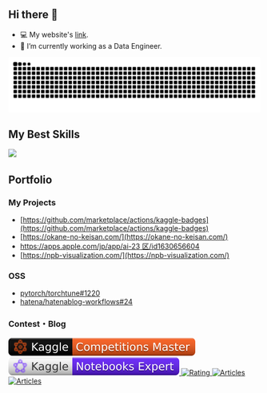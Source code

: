 ## Hi there 👋

- 💻 My website's [link](https://spider-man-tm.github.io/).
- 🔭 I’m currently working as a Data Engineer.

<!-- <strong>Profile views counter：</strong>&emsp;![Visitor Count](https://profile-counter.glitch.me/spider-man-tm/count.svg) -->
<!-- ![](profile-3d-contrib/profile-gitblock.svg) -->

<picture>
  <source media="(prefers-color-scheme: dark)" srcset="https://raw.githubusercontent.com/spider-man-tm/spider-man-tm/snake-game/github-contribution-grid-snake-dark.svg">
  <source media="(prefers-color-scheme: light)" srcset="https://raw.githubusercontent.com/spider-man-tm/spider-man-tm/snake-game/github-contribution-grid-snake.svg">
  <img alt="github contribution grid snake animation" src="https://raw.githubusercontent.com/spider-man-tm/spider-man-tm/snake-game/github-contribution-grid-snake.svg">
</picture>

<!-- [![trophy](https://github-profile-trophy.vercel.app/?username=spider-man-tm)](https://github.com/ryo-ma/github-profile-trophy)

<a href="https://github.com/anuraghazra/github-readme-stats">
  <img align="left" src="https://github-readme-stats.vercel.app/api?username=spider-man-tm&theme=buefy&count_private=true&show_icons=true" />
</a>
<a href="https://github.com/anuraghazra/github-readme-stats">
  <img align="left" src="https://github-readme-stats.vercel.app/api/top-langs/?username=spider-man-tm&theme=buefy" />
</a> -->

<br />

## My Best Skills

<!-- https://github.com/tandpfun/skill-icons#readme -->
<img src="https://skillicons.dev/icons?i=aws,gcp,github,githubactions,terraform,docker,elasticsearch,py,pytorch,js,npm,vscode&theme=light" />

<br />

## Portfolio

### My Projects

- [https://github.com/marketplace/actions/kaggle-badges](https://github.com/marketplace/actions/kaggle-badges)
- [https://okane-no-keisan.com/](https://okane-no-keisan.com/)
- [https://apps.apple.com/jp/app/ai-23 区/id1630656604](https://apps.apple.com/jp/app/ai-23区/id1630656604)
- [https://npb-visualization.com/](https://npb-visualization.com/)

### OSS

- [pytorch/torchtune#1220](https://github.com/pytorch/torchtune/pull/1220)
- [hatena/hatenablog-workflows#24](https://github.com/hatena/hatenablog-workflows/pull/24)

### Contest・Blog

<div>
  <a href="https://www.kaggle.com/spidermandance">
    <img src="./kaggle-badges/CompetitionsRank/plastic-black.svg" alt="KaggleCompetitionRank" />
  </a>
  <a href="https://www.kaggle.com/spidermandance">
    <img src="./kaggle-badges/NotebooksRank/plastic-white.svg" alt="KaggleNotebooksRank" />
  </a>
  <a href="https://atcoder.jp/users/Spiderman_?contestType=algo">
    <img src="https://badgen.org/img/atcoder/Spiderman_/rating/algorithm?style=plastic" alt="Rating" />
  </a>
  <a href="https://github.com/spider-man-tm/blog-zenn">
    <img src="https://badgen.org/img/zenn/takayoshi/articles?style=plastic" alt="Articles" />
  </a>
  <a href="https://github.com/spider-man-tm/blog-qiita">
    <img src="https://badgen.org/img/qiita/Takayoshi_Makabe/articles?style=plastic" alt="Articles" />
  </a>
</div>

<br />

<!-- <div>
  <a href="https://www.kaggle.com/spidermandance">
    <img src="./kaggle-plates/Competitions/white.svg" alt="KaggleCompetitionRank" />
  </a>
  <a href="https://www.kaggle.com/spidermandance">
    <img src="./kaggle-plates/Datasets/white.svg" alt="KaggleDatasetsRank" />
  </a>
  <a href="https://www.kaggle.com/spidermandance">
    <img src="./kaggle-plates/Notebooks/white.svg" alt="KaggleNotebooksRank" />
  </a>
  <a href="https://www.kaggle.com/spidermandance">
    <img src="./kaggle-plates/Discussions/white.svg" alt="KaggleDiscussionsRank" />
  </a>
</div>

<br /> -->

